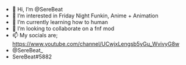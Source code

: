 - 👋 Hi, I’m @SereBeat
- 👀 I’m interested in Friday Night Funkin, Anime + Animation
- 🌱 I’m currently learning how to human
- 💞️ I’m looking to collaborate on a fnf mod 
- 📫 My socials are; https://www.youtube.com/channel/UCwjxLengsb5yGu_WvivyG8w
- @SereBeat_ 
- SereBeat#5882

